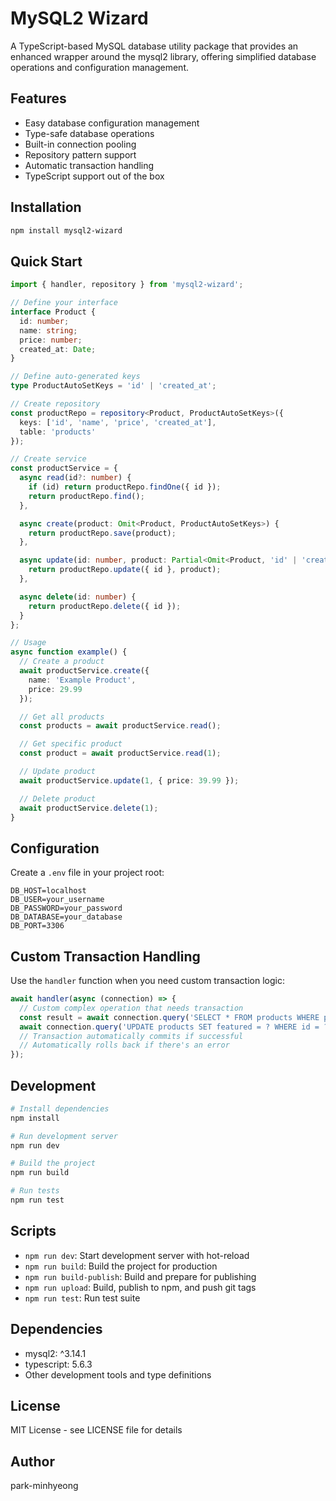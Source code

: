 # MySQL2 Wizard

A TypeScript-based MySQL database utility package that provides an enhanced wrapper around the mysql2 library, offering simplified database operations and configuration management.

## Features

- Easy database configuration management
- Type-safe database operations
- Built-in connection pooling
- Repository pattern support
- Automatic transaction handling
- TypeScript support out of the box

## Installation

```bash
npm install mysql2-wizard
```

## Quick Start

```typescript
import { handler, repository } from 'mysql2-wizard';

// Define your interface
interface Product {
  id: number;
  name: string;
  price: number;
  created_at: Date;
}

// Define auto-generated keys
type ProductAutoSetKeys = 'id' | 'created_at';

// Create repository
const productRepo = repository<Product, ProductAutoSetKeys>({
  keys: ['id', 'name', 'price', 'created_at'],
  table: 'products'
});

// Create service
const productService = {
  async read(id?: number) {
    if (id) return productRepo.findOne({ id });
    return productRepo.find();
  },

  async create(product: Omit<Product, ProductAutoSetKeys>) {
    return productRepo.save(product);
  },

  async update(id: number, product: Partial<Omit<Product, 'id' | 'created_at'>>) {
    return productRepo.update({ id }, product);
  },

  async delete(id: number) {
    return productRepo.delete({ id });
  }
};

// Usage
async function example() {
  // Create a product
  await productService.create({
    name: 'Example Product',
    price: 29.99
  });

  // Get all products
  const products = await productService.read();

  // Get specific product
  const product = await productService.read(1);

  // Update product
  await productService.update(1, { price: 39.99 });

  // Delete product
  await productService.delete(1);
}
```

## Configuration

Create a `.env` file in your project root:

```env
DB_HOST=localhost
DB_USER=your_username
DB_PASSWORD=your_password
DB_DATABASE=your_database
DB_PORT=3306
```

## Custom Transaction Handling

Use the `handler` function when you need custom transaction logic:

```typescript
await handler(async (connection) => {
  // Custom complex operation that needs transaction
  const result = await connection.query('SELECT * FROM products WHERE price > ?', [100]);
  await connection.query('UPDATE products SET featured = ? WHERE id = ?', [true, result[0].id]);
  // Transaction automatically commits if successful
  // Automatically rolls back if there's an error
});
```

## Development

```bash
# Install dependencies
npm install

# Run development server
npm run dev

# Build the project
npm run build

# Run tests
npm run test
```

## Scripts

- `npm run dev`: Start development server with hot-reload
- `npm run build`: Build the project for production
- `npm run build-publish`: Build and prepare for publishing
- `npm run upload`: Build, publish to npm, and push git tags
- `npm run test`: Run test suite

## Dependencies

- mysql2: ^3.14.1
- typescript: 5.6.3
- Other development tools and type definitions

## License

MIT License - see LICENSE file for details

## Author

park-minhyeong
